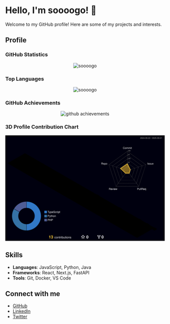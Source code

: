 # Hello, I'm soooogo! 👋

Welcome to my GitHub profile! Here are some of my projects and interests.

## Profile

### GitHub Statistics
<p align="center">
  <picture>
    <source media="(prefers-color-scheme: dark)" srcset="https://github-readme-stats.vercel.app/api?username=soooogo&show_icons=true&locale=en&theme=dark&hide_border=true&bg_color=0D1117" />
    <source media="(prefers-color-scheme: light)" srcset="https://github-readme-stats.vercel.app/api?username=soooogo&show_icons=true&locale=en&theme=default&hide_border=true" />
    <img src="https://github-readme-stats.vercel.app/api?username=soooogo&show_icons=true&locale=en&theme=dark&hide_border=true&bg_color=0D1117" alt="soooogo" width="410" />
  </picture>
</p>

### Top Languages
<p align="center">
  <picture>
    <source media="(prefers-color-scheme: dark)" srcset="https://github-readme-stats.vercel.app/api/top-langs/?username=soooogo&layout=compact&theme=dark&hide_border=true&bg_color=0D1117" />
    <source media="(prefers-color-scheme: light)" srcset="https://github-readme-stats.vercel.app/api/top-langs/?username=soooogo&layout=compact&theme=default&hide_border=true" />
    <img src="https://github-readme-stats.vercel.app/api/top-langs/?username=soooogo&layout=compact&theme=dark&hide_border=true&bg_color=0D1117" alt="soooogo" width="300" />
  </picture>
</p>

### GitHub Achievements
<p align="center">
  <picture>
    <source media="(prefers-color-scheme: dark)" srcset="output/metrics.plugin.achievements.compact.svg" width="400" />
    <source media="(prefers-color-scheme: light)" srcset="output/metrics.plugin.achievements.compact.svg" width="400" />
    <img alt="github achievements" src="output/metrics.plugin.achievements.compact.svg" width="400" />
  </picture>
</p>

### 3D Profile Contribution Chart
<p align="center">
  <picture>
    <source media="(prefers-color-scheme: dark)" srcset="profile-3d-contrib/profile-night-rainbow.svg" width="700" />
    <source media="(prefers-color-scheme: light)" srcset="profile-3d-contrib/profile-season-animate.svg" width="700" />
    <img alt="github profile contributions chart" src="profile-3d-contrib/profile-night-rainbow.svg" width="700" />
  </picture>
</p>

## Skills

- **Languages**: JavaScript, Python, Java
- **Frameworks**: React, Next.js, FastAPI
- **Tools**: Git, Docker, VS Code

## Connect with me

- [GitHub](https://github.com/soooogo)
- [LinkedIn](https://www.linkedin.com/in/soooogo/)
- [Twitter](https://twitter.com/soooogo)